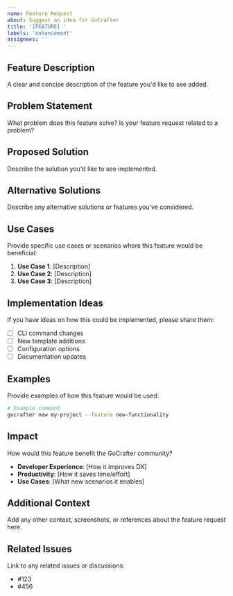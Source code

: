 ```yaml
---
name: Feature Request
about: Suggest an idea for GoCrafter
title: '[FEATURE] '
labels: 'enhancement'
assignees: ''
---
```


## Feature Description

A clear and concise description of the feature you'd like to see added.

## Problem Statement

What problem does this feature solve? Is your feature request related to a problem?

## Proposed Solution

Describe the solution you'd like to see implemented.

## Alternative Solutions

Describe any alternative solutions or features you've considered.

## Use Cases

Provide specific use cases or scenarios where this feature would be beneficial:

1. **Use Case 1**: [Description]
2. **Use Case 2**: [Description]
3. **Use Case 3**: [Description]

## Implementation Ideas

If you have ideas on how this could be implemented, please share them:

- [ ] CLI command changes
- [ ] New template additions
- [ ] Configuration options
- [ ] Documentation updates

## Examples

Provide examples of how this feature would be used:

```bash
# Example command
gocrafter new my-project --feature new-functionality
```

## Impact

How would this feature benefit the GoCrafter community?

- **Developer Experience**: [How it improves DX]
- **Productivity**: [How it saves time/effort]
- **Use Cases**: [What new scenarios it enables]

## Additional Context

Add any other context, screenshots, or references about the feature request here.

## Related Issues

Link to any related issues or discussions:

- #123
- #456
